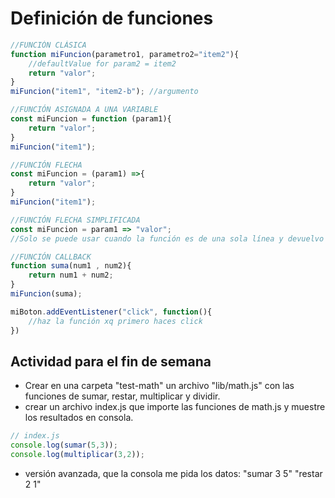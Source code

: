 # Definición de funciones

```js
//FUNCIÓN CLÁSICA
function miFuncion(parametro1, parametro2="item2"){
    //defaultValue for param2 = item2
    return "valor";
}
miFuncion("item1", "item2-b"); //argumento

//FUNCIÓN ASIGNADA A UNA VARIABLE
const miFuncion = function (param1){
    return "valor";
}
miFuncion("item1");

//FUNCIÓN FLECHA
const miFuncion = (param1) =>{
    return "valor";
}
miFuncion("item1");

//FUNCIÓN FLECHA SIMPLIFICADA
const miFuncion = param1 => "valor";
//Solo se puede usar cuando la función es de una sola línea y devuelvo un dato

//FUNCIÓN CALLBACK
function suma(num1 , num2){
    return num1 + num2;
}
miFuncion(suma);

miBoton.addEventListener("click", function(){
    //haz la función xq primero haces click
})
```


## Actividad para el fin de semana
- Crear en una carpeta "test-math" un archivo "lib/math.js" con las funciones de sumar, restar, multiplicar y dividir.
- crear un archivo index.js que importe las funciones de math.js y muestre los resultados en consola.

```js
// index.js
console.log(sumar(5,3));
console.log(multiplicar(3,2));
```

- versión avanzada, que la consola me pida los datos:
"sumar 3 5"
"restar 2 1"